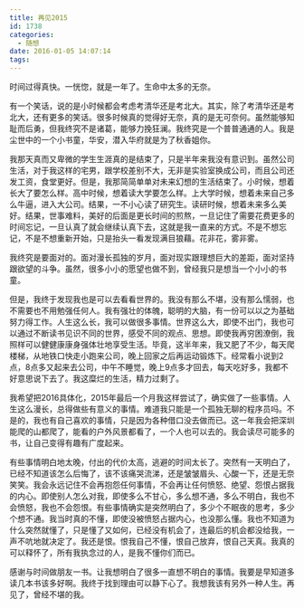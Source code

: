 ```yaml
---
title: 再见2015
id: 1738
categories:
  - 随想
date: 2016-01-05 14:07:14
tags:
---
```


时间过得真快。一恍惚，就是一年了。生命中太多的无奈。

有一个笑话，说的是小时候都会考虑考清华还是考北大。其实，除了考清华还是考北大，还有更多的笑话。很多时候真的觉得好无奈，真的是无可奈何。虽然能够知耻而后勇，但我终究不是诸葛，能够力挽狂澜。我终究是一个普普通通的人。我是尘世中的一个小书童，华安，潜入华府就是为了秋香姐你。

我那天真而又卑微的学生生涯真的是结束了，只是半年来我没有意识到。虽然公司生活，对于我这样的宅男，跟学校差别不大，无非是实验室换成公司，而且公司还发工资，食堂更好。但是，我那简简单单对未来幻想的生活结束了。小时候，想着长大了要怎么样。高中时候，想着读大学要怎么样。上大学时候，想着未来自己多么牛逼，进入大公司。结果，一不小心读了研究生。读研时候，想着未来多么美好。结果，世事难料，美好的后面是更长时间的煎熬，一旦记住了需要花费更多的时间忘记，一旦认真了就会继续认真下去，这就是我一直来的方式。不是不想忘记，不是不想重新开始，只是抬头一看发现满目狼藉。花非花，雾非雾。

我终究是要面对的。面对漫长孤独的岁月，面对现实跟理想巨大的差距，面对坚持跟欲望的斗争。虽然，很多小小的愿望也做不到，曾经我只是想当一个小小的书童。

但是，我终于发现我也是可以去看看世界的。我没有那么不堪，没有那么懦弱，也不需要也不用勉强任何人。我有强壮的体魄，聪明的大脑，有一份可以以之为基础努力得工作。人生这么长，我可以做很多事情。世界这么大，即使不出门，我也可以通过不断读书见识不同的世界，感受不同的观点、思想。即使我再穷困潦倒，我照样可以健健康康身强体壮地享受生活。毕竟，这半年来，我又肥了不少，每天爬楼梯，从地铁口快走小跑来公司，晚上回家之后再运动锻炼下。经常看小说到2点，8点多又起来去公司，中午不睡觉，晚上9点多才回去，每天吃好多，我都不好意思说下去了。我这糜烂的生活，精力过剩了。

我希望把2016具体化，2015年最后一个月我这样尝试了，确实做了一些事情。人生这么漫长，总得做些有意义的事情。难道我只能是一个孤独无聊的程序员吗。不是的，我也有自己喜欢的事情，只是因为各种借口没去做而已。这一年我会把深圳能爬的山都爬了，能看的户外风景都看了，一个人也可以去的。我会读尽可能多的书，让自己变得有趣有广度起来。



有些事情明白地太晚，付出的代价太高，逃避的时间太长了。突然有一天明白了，已经不知道该怎么后悔了，该不该痛哭流涕，还是皱皱眉头、心酸一下，还是无奈笑笑。我会永远记住不会再抱怨任何事情，不会再让任何愤怒、绝望、怨恨占据我的内心。即使别人怎么对我，即使多么不甘心，多么想不通，多么不明白，我也不会愤怒，我也不会怨恨。有些事情确实是突然明白了，多少个不眠夜的思考，多少个想不通。我当时真的不懂，即使没被愤怒占据内心，也没那么懂。我也不知道为什么突然就懂了，只是懂了又如何，已经没有机会了，连最后的机会都没给我，一声不吭地就决定了。我还是恨。恨我自己不懂，恨自己放弃，恨自己天真。我真的可以释怀了，所有我执念过的人，是我不懂你们而已。

感谢与时间做朋友一书。让我想明白了很多一直想不明白的事情。我要是早知道多读几本书该多好啊。我终于找到理由可以静下心了。我想我该有另外一种人生。再见了，曾经不堪的我。